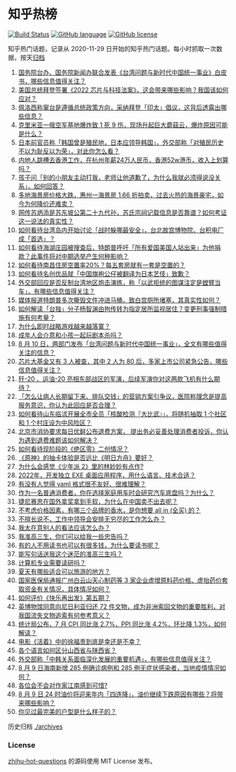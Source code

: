# 知乎热榜
[![Build Status](https://github.com/ToWeLong/zhihu-hot-questions/workflows/CI/badge.svg)](https://github.com/ToWeLong/zhihu-hot-questions/actions)
[![GitHub language](https://img.shields.io/badge/language-golang-orange.svg)](https://golang.org/)
[![GitHub license](https://img.shields.io/github/license/ToWeLong/zhihu-hot-questions)](https://github.com/ToWeLong/zhihu-hot-questions/blob/main/LICENSE)

知乎热门话题，记录从 2020-11-29 日开始的知乎热门话题。每小时抓取一次数据，按天[归档](./archives)

<!-- BEGIN -->

1. [国务院台办、国务院新闻办联合发表《台湾问题与新时代中国统一事业》白皮书，哪些信息值得关注？](https://www.zhihu.com/question/547767006)
1. [美国总统拜登签署《2022 芯片与科技法案》，这会带来哪些影响？我国该如何应对？](https://www.zhihu.com/question/546924831)
1. [佩洛西称窜台是遵循总统政策方向，采纳拜登「印太」倡议，这背后透露出哪些信息？](https://www.zhihu.com/question/547755162)
1. [克里米亚一俄空军基地爆炸致 1 死 9 伤，现场升起巨大蘑菇云，爆炸原因可能是什么？](https://www.zhihu.com/question/547731573)
1. [日本前官员称「韩国曾是殖民地，日本应领导韩国」，外交部称「对殖民历史不以为耻反以为荣」，对此你怎么看？](https://www.zhihu.com/question/547681329)
1. [内地人跳槽去香港工作，在杭州年薪24万人民币，香港52w港币，收入上划算吗？](https://www.zhihu.com/question/533646266)
1. [孩子问「别的小朋友主动打我，老师让他道歉了，为什么我就必须得说没关系」，如何回答？](https://www.zhihu.com/question/534678898)
1. [多地海景房价格大跌，惠州一海景房 1.66 折拍卖，过去火热的海景豪宅，如今为何降价还难卖？](https://www.zhihu.com/question/547675744)
1. [网传苏炳添是苏东坡公第二十九代孙，苏氏宗祠记载信息是否靠谱？如何考证这一说法的真实性？](https://www.zhihu.com/question/547758667)
1. [如何看待台湾岛内开始讨论「战时躲哪最安全」，台北故宫博物院、台积电厂成「首选」？](https://www.zhihu.com/question/547624492)
1. [如何看待海湖庄园被搜查后，特朗普呼吁「所有爱国美国人站出来」为他捐款？此事件将对中期选举产生何种影响？](https://www.zhihu.com/question/547762908)
1. [如何看待南昌住房空置率20%？每五套房就有一套是空置的？](https://www.zhihu.com/question/547726439)
1. [如何看待名创优品就「中国旗袍公仔被翻译为日本艺伎」致歉？](https://www.zhihu.com/question/547754532)
1. [外交部回应是否反制台湾地区炮击演练，称「以武拒统的图谋注定是螳臂当车」，有哪些信息值得关注？](https://www.zhihu.com/question/547679419)
1. [媒体报道特朗普多次撕毁文件冲进马桶，致白宫厕所堵塞，其真实性如何？](https://www.zhihu.com/question/547677022)
1. [如何解读「台独」分子杨智渊由拘传转为指定居所监视居住？变更刑事强制措施有何考量？](https://www.zhihu.com/question/547769489)
1. [为什么即时战略游戏越来越落寞？](https://www.zhihu.com/question/36160228)
1. [成年人会介意和小孩一起玩剧本杀吗？](https://www.zhihu.com/question/470859220)
1. [8 月 10 日，两部门发布「台湾问题与新时代中国统一事业」，全文有哪些值得关注的信息？](https://www.zhihu.com/question/547768251)
1. [芯片大基金又有 3 人被查，其中 2 人为 80 后，多家上市公司紧急公告，哪些信息值得关注？](https://www.zhihu.com/question/547725588)
1. [歼-20 、运油-20 亮相东部战区的军演，后续军演你对这两款飞机有什么期待？](https://www.zhihu.com/question/547062272)
1. [「怎么让病人长期留下来、排队交钱」的营销方案引争议，医院称理念是提高服务意识，你认为此回应是否合理？](https://www.zhihu.com/question/547638379)
1. [如何看待山东临沭开展全市全员「核酸检测『大比武』」，将随机抽取 1 个社区和 1 个村庄设为中风险区？](https://www.zhihu.com/question/547773152)
1. [北京市消协要求每日优鲜公布退费方案， 提出务必妥善处理消费者投诉，你认为遇到退费难题该如何解决？](https://www.zhihu.com/question/547686777)
1. [如何看待现阶段的《绝区零》二创情况？](https://www.zhihu.com/question/547450830)
1. [《原神》的抽卡体验是否远比《明日方舟》要好？](https://www.zhihu.com/question/547560103)
1. [为什么会感觉《少年派 2》里的林妙妙有点作?](https://www.zhihu.com/question/547470441)
1. [2022年，开发独立 EXE 桌面应用程序，用什么语言、技术合适？](https://www.zhihu.com/question/547458931)
1. [有没有人觉得 yaml 格式很不友好、很难理解？](https://www.zhihu.com/question/65280152)
1. [作为一名普通消费者，你在选择家庭用车时会研究汽车底盘吗？为什么？](https://www.zhihu.com/question/543581179)
1. [捷尼赛思在国外拿奖拿到手软，为什么在中国卖不出去呢？](https://www.zhihu.com/question/547335025)
1. [不考虑价格因素，有哪三个品牌的香水，是你想要 all in (全买) 的？](https://www.zhihu.com/question/547445261)
1. [不擅长说不，工作中领导会安排无穷尽的工作怎么办？](https://www.zhihu.com/question/60762394)
1. [我太在意别人的看法应该怎么办？](https://www.zhihu.com/question/547356089)
1. [我准高三生，你们可以给我一些忠告吗？](https://www.zhihu.com/question/547701189)
1. [有的人不用读书也可以有很多钱，为什么要读书呢？](https://www.zhihu.com/question/547677077)
1. [能写句话送我这个迷茫的准高三生吗？](https://www.zhihu.com/question/546465601)
1. [计算机专业需要读研吗？](https://www.zhihu.com/question/537238436)
1. [夏天有哪些适合可以旅游的地方？](https://www.zhihu.com/question/464963730)
1. [国家医保局通报广州白云山天心制药等 3 家企业虚增原料药价格、虚抬药价套取资金有关情况，具体情况如何？](https://www.zhihu.com/question/547684707)
1. [如何评价《快乐再出发》第五期？](https://www.zhihu.com/question/545967360)
1. [英博物馆同意向尼日利亚归还 72 件文物，成为非洲索回文物的重要胜利，对我国流失文物追索有何参考意义？](https://www.zhihu.com/question/547703759)
1. [统计局公布，7 月 CPI 同比涨 2.7%，PPI 同比涨 4.2%，环比降 1.3%，如何解读？](https://www.zhihu.com/question/547763957)
1. [电影《活着》中的徐福贵到底是幸还是不幸？](https://www.zhihu.com/question/542068978)
1. [各个语言如何区分山西省与陕西省？](https://www.zhihu.com/question/536920191)
1. [外交部称「中韩关系面临深化发展的重要机遇」，有哪些信息值得关注？](https://www.zhihu.com/question/547709381)
1. [8 月 9 日海南新增 285 例确诊病例和 285 例无症状感染者，当地疫情情况如何？](https://www.zhihu.com/question/547753329)
1. [各位会不会对作家江南感到可惜?](https://www.zhihu.com/question/534522677)
1. [8 月 9 日 24 时油价将迎来年内「四连降」，油价继续下跌原因有哪些？将带来哪些影响？](https://www.zhihu.com/question/547342986)
1. [你见过最完美的户型是什么样子的？](https://www.zhihu.com/question/351134471)

<!-- END -->

历史归档 [./archives](./archives)


### License
[zhihu-hot-questions](https://github.com/towelong/zhihu-hot-questions) 的源码使用 MIT License 发布。